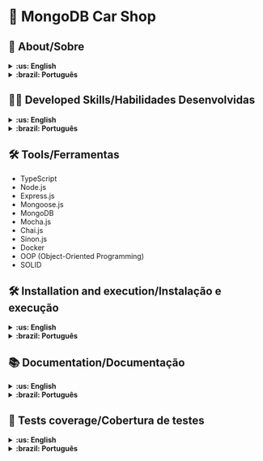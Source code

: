# :red_car: MongoDB Car Shop

## :page_with_curl: About/Sobre

<details>
  <summary markdown="span"><strong>:us: English</strong></summary><br />

MongoDB, Node.js, Express.js, TypeScript, OOP (Object-Oriented Programming) and SOLID project developed by [Raphael Martins](https://www.linkedin.com/in/raphaelameidamartins/) at the end of Unit 30 ([Back-end Development Module](https://github.com/raphaelalmeidamartins/trybe_exercicios/tree/main/3_Desenvolvimento-Back-end)) of Trybe's Web Development course. I was approved with 100% of the mandatory and optional requirements met.

We had to develop a RESTful API for a Car shop using OOP (Object-Oriented Programming) and SOLID principles with a MongoDB database. We also had to implement unit tests.
<br />

</details>

<details>
  <summary markdown="span"><strong>:brazil: Português</strong></summary><br />

Projeto de MongoDB, Node.js, Express.js, TypeScript, POO (Programação Orientada a Objetos) e SOLID desenvolvido por [Gustavo da SIlva](https://www.linkedin.com/in/gustavocdn/) ao final do Bloco 30 ([Módulo Desenvolvimento Back-end](https://github.com/raphaelalmeidamartins/trybe_exercicios/tree/main/3_Desenvolvimento-Back-end)) do curso de Desenvolvimento Web da Trybe. Fui aprovado com 100% dos requisitos obrigatórios e opcionais atingidos.

Tivemos que desenvolver uma API RESTful para uma loja de veículos utilizando POO (Programação Orientada a Objetos) e princípios de SOLID com um banco de dados MongoDB. Também tivemos que implementar testes unitários.
<br />

</details>

## :man_technologist: Developed Skills/Habilidades Desenvolvidas

<details>
  <summary markdown="span"><strong>:us: English</strong></summary><br />

- Create classes
- Define types and interfaces
- Use OOP concepts such as Abstraction, Encapsulation, Inheritance, Composition and Polymorfism
- Use SOLID principles, such as Single Responsability, Open/Closed, Dependency Inversion, Substitution (Liskov) and Interface Segregation
- Develop a Express.js application with TypeScript
- Use a MongoDB database
- Use Mongoose.js with TypeScript
- Create a RESTful API
- Implement unit tests
  <br />

</details>

<details>
  <summary markdown="span"><strong>:brazil: Português</strong></summary><br />

- Criar classes
- Definir types e interfaces
- Utilizar conceitos de POO como: Abstração, Encapsulamento, Herança, Composição e Polimorfismo
- Utilizar princípios de SOLID como: Responsabilidade Única, Aberto/Fechado, Inversão de dependência, Substituição de Liskov e Segragação de Interfaces
- Desenvolver uma aplicação Express.js com TypeScript
- Utilizar um banco de dados MongoDB
- Utilizar o Mongoose.js com TypeScript
- Criar uma API RESTful
- Implementar testes unitários
  <br />

</details>

## :hammer_and_wrench: Tools/Ferramentas

- TypeScript
- Node.js
- Express.js
- Mongoose.js
- MongoDB
- Mocha.js
- Chai.js
- Sinon.js
- Docker
- OOP (Object-Oriented Programming)
- SOLID

## :hammer_and_wrench: Installation and execution/Instalação e execução

<details>
  <summary markdown="span"><strong>:us: English</strong></summary><br />

To run this application you need to have **Git**, **Docker** and **Docker Compose** installed on your machine. Docker Compose needs to be at **1.29** version or superior.

### 1 - Clone the repository and enter the application folder

```sh
git clone git@github.com:raphaelalmeidamartins/mongodb-car-shop.git && cd mongodb-car-shop
```

### 2 - Run the containers by running the command below in the application folder

```sh
docker-compose up -d --buid
```

### 3 - Access the documentation and make requests to the server running on the port 3001

Access the route <http://localhost:3001/docs> to see documentation and try the API. If you prefer, you can use a HTTP requests client of your choice (Insomnia, Thunder Client, etc) to make requests.

<br />
</details>

<details>
  <summary markdown="span"><strong>:brazil: Português</strong></summary><br />

Para rodar está aplicação é necessário ter **Git**, **Docker** e o **Docker Compose** instalados no seu computador. O Docker Compose precisa estar na versão **1.29** ou superior.

### 1 - Clone o repositório e entre na pasta da aplicação

```sh
git clone git@github.com:GusttavoCDN/mongo-car-shop-api.git && cd mongo-car-shop-api
```

### 2 - Rode os containers executando o comando abaixo na pasta raiz da aplicação

```sh
docker-compose up -d
```

### 3 - Acesse a documentação e faça requisições para o servidor aberto na porta 3001

Acesse a rota <http://localhost:3001/docs> para acessar a documentação e testar a API. Se preferir, utilize um cliente de requisições HTTP de sua preferência (Insomnia, Thunder Client, etc) para fazer as requisições.
<br />

</details>

## :books: Documentation/Documentação

<details>
  <summary markdown="span"><strong>:us: English</strong></summary><br />

With the application running, enter the <http://localhost:3001/docs> route on your browser to see documentation.
<br />

</details>

<details>
  <summary markdown="span"><strong>:brazil: Português</strong></summary><br />

Com a aplicação em execução, acesse a rota <http://localhost:3001/docs> no navegador para ver a documentação.
<br />

</details>

## :test_tube: Tests coverage/Cobertura de testes

<details>
  <summary markdown="span"><strong>:us: English</strong></summary><br />

Run the following command in the root directory of the project to check the tests coverage:

```sh
npm run test:coverage
```

<!-- ![Tests coverage](./test-coverage.png) -->
<br />

</details>

<details>
  <summary markdown="span"><strong>:brazil: Português</strong></summary><br />

Execute o comando abaixo no diretório raiz do projeto para verificar a cobertura de testes.

```sh
npm run test:coverage
```

<!-- ![Cobertura dos testes](./test-coverage.png) -->
<br />

</details>

<!-- ## :trophy: Grade/Nota

![My grade of the project - Minha nota no projeto](./nota.png) -->

